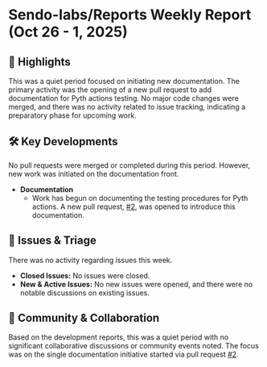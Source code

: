 # Sendo-labs/Reports Weekly Report (Oct 26 - 1, 2025)

## 🚀 Highlights
This was a quiet period focused on initiating new documentation. The primary activity was the opening of a new pull request to add documentation for Pyth actions testing. No major code changes were merged, and there was no activity related to issue tracking, indicating a preparatory phase for upcoming work.

## 🛠️ Key Developments
No pull requests were merged or completed during this period. However, new work was initiated on the documentation front.

- **Documentation**
  - Work has begun on documenting the testing procedures for Pyth actions. A new pull request, [#2](https://github.com/Sendo-labs/Reports/pull/2), was opened to introduce this documentation.

## 🐛 Issues & Triage
There was no activity regarding issues this week.

- **Closed Issues:** No issues were closed.
- **New & Active Issues:** No new issues were opened, and there were no notable discussions on existing issues.

## 💬 Community & Collaboration
Based on the development reports, this was a quiet period with no significant collaborative discussions or community events noted. The focus was on the single documentation initiative started via pull request [#2](https://github.com/Sendo-labs/Reports/pull/2).